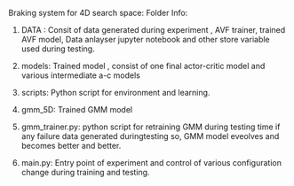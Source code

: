 Braking system for 4D search space:
Folder Info: 
 1. DATA : Consit of data generated during experiment , AVF trainer, trained AVF model, Data anlayser jupyter notebook and other store variable used during testing.   

 2. models: Trained model , consist of one final actor-critic model and various intermediate a-c models

 3. scripts: Python script for environment and learning. 

 4. gmm_5D: Trained GMM model
 
 5. gmm_trainer.py: python script for retraining GMM during testing time if any failure data generated duringtesting so, GMM model eveolves and becomes better and better. 
 
 6. main.py: Entry point of experiment and control of various configuration change during training and testing. 

  
